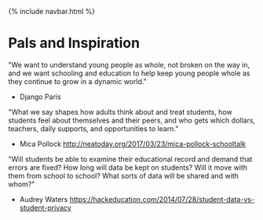 {% include navbar.html %}

# Pals and Inspiration
"We want to understand young people as whole, not broken on the way in, and we want schooling and education to help keep young people whole as they continue to grow in a dynamic world."
- Django Paris

"What we say shapes how adults think about and treat students, how students feel about themselves and their peers, and who gets which dollars, teachers, daily supports, and opportunities to learn."
- Mica Pollock
http://neatoday.org/2017/03/23/mica-pollock-schooltalk

"Will students be able to examine their educational record and demand that errors are fixed?  How long will data be kept on students? Will it move with them from school to school?  What sorts of data will be shared and with whom?"
- Audrey Waters
https://hackeducation.com/2014/07/28/student-data-vs-student-privacy